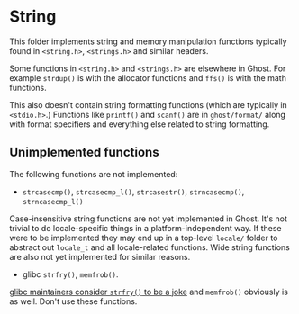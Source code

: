 # String

This folder implements string and memory manipulation functions typically found in `<string.h>`, `<strings.h>` and similar headers.

Some functions in `<string.h>` and `<strings.h>` are elsewhere in Ghost. For example `strdup()` is with the allocator functions and `ffs()` is with the math functions.

This also doesn't contain string formatting functions (which are typically in `<stdio.h>`.) Functions like `printf()` and `scanf()` are in `ghost/format/` along with format specifiers and everything else related to string formatting.


## Unimplemented functions

The following functions are not implemented:

- `strcasecmp()`, `strcasecmp_l()`, `strcasestr()`, `strncasecmp()`, `strncasecmp_l()`

Case-insensitive string functions are not yet implemented in Ghost. It's not trivial to do locale-specific things in a platform-independent way. If these were to be implemented they may end up in a top-level `locale/` folder to abstract out `locale_t` and all locale-related functions. Wide string functions are also not yet implemented for similar reasons.

- glibc `strfry()`, `memfrob()`.

[glibc maintainers consider `strfry()` to be a joke](https://sourceware.org/bugzilla/show_bug.cgi?id=4403) and `memfrob()` obviously is as well. Don't use these functions.
